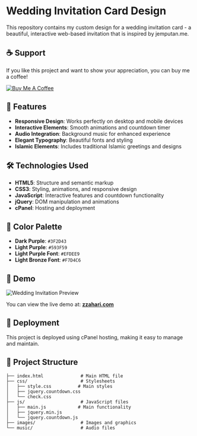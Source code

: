 # Wedding Invitation Card Design

This repository contains my custom design for a wedding invitation card - a beautiful, interactive web-based invitation that is inspired by jemputan.me.

## ☕ Support

If you like this project and want to show your appreciation, you can buy me a coffee!

[![Buy Me A Coffee](https://img.shields.io/badge/Buy%20Me%20A%20Coffee-PayPal-orange?style=for-the-badge&logo=paypal)](https://www.paypal.com/paypalme/ziyadanas/1)

## 🌸 Features

- **Responsive Design**: Works perfectly on desktop and mobile devices
- **Interactive Elements**: Smooth animations and countdown timer
- **Audio Integration**: Background music for enhanced experience
- **Elegant Typography**: Beautiful fonts and styling
- **Islamic Elements**: Includes traditional Islamic greetings and designs

## 🛠️ Technologies Used

- **HTML5**: Structure and semantic markup
- **CSS3**: Styling, animations, and responsive design
- **JavaScript**: Interactive features and countdown functionality
- **jQuery**: DOM manipulation and animations
- **cPanel**: Hosting and deployment

## 🎨 Color Palette

- **Dark Purple**: `#3F2D43`
- **Light Purple**: `#593F59`
- **Light Purple Font**: `#EFDEE9`
- **Light Bronze Font**: `#F7D4C6`

## 📱 Demo

![Wedding Invitation Preview](images/preview.gif)

You can view the live demo at: **[zzahari.com](https://zzahari.com)**

## 🚀 Deployment

This project is deployed using cPanel hosting, making it easy to manage and maintain.

## 📁 Project Structure

```
├── index.html              # Main HTML file
├── css/                    # Stylesheets
│   ├── style.css          # Main styles
│   ├── jquery.countdown.css
│   └── check.css
├── js/                     # JavaScript files
│   ├── main.js            # Main functionality
│   ├── jquery.min.js
│   └── jquery.countdown.js
├── images/                 # Images and graphics
└── music/                  # Audio files
```

